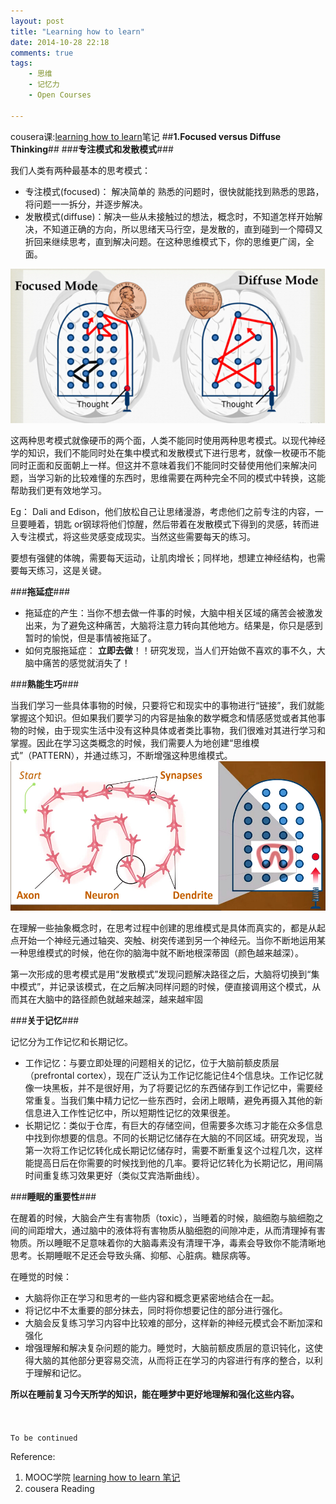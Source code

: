 ```yaml
---
layout: post
title: "Learning how to learn"
date: 2014-10-28 22:18
comments: true
tags: 
	- 思维
	- 记忆力
	- Open Courses

---
```

cousera课:[learning how to learn](https://class.coursera.org/learning-002)笔记
##**1.Focused versus Diffuse Thinking**##
###**专注模式和发散模式**###

我们人类有两种最基本的思考模式：

- 专注模式(focused)： 解决简单的 熟悉的问题时，很快就能找到熟悉的思路，将问题一一拆分，并逐步解决。
- 发散模式(diffuse)：解决一些从未接触过的想法，概念时，不知道怎样开始解决，不知道正确的方向，所以思绪天马行空，是发散的，直到碰到一个障碍又折回来继续思考，直到解决问题。在这种思维模式下，你的思维更广阔，全面。

![思考模式](https://raw.githubusercontent.com/thddaniel/Myblog/master/image/Learning%20How%20to%20Learn/1.jpg)
<!--more-->
这两种思考模式就像硬币的两个面，人类不能同时使用两种思考模式。以现代神经学的知识，我们不能同时处在集中模式和发散模式下进行思考，就像一枚硬币不能同时正面和反面朝上一样。但这并不意味着我们不能同时交替使用他们来解决问题，当学习新的比较难懂的东西时，思维需要在两种完全不同的模式中转换，这能帮助我们更有效地学习。

Eg： Dali and Edison，他们放松自己让思绪漫游，考虑他们之前专注的内容，一旦要睡着，钥匙 or钢球将他们惊醒，然后带着在发散模式下得到的灵感，转而进入专注模式，将这些灵感变成现实。当然这些需要每天的练习。

要想有强健的体魄，需要每天运动，让肌肉增长；同样地，想建立神经结构，也需要每天练习，这是关键。

###**拖延症**###

- 拖延症的产生：当你不想去做一件事的时候，大脑中相关区域的痛苦会被激发出来，为了避免这种痛苦，大脑将注意力转向其他地方。结果是，你只是感到暂时的愉悦，但是事情被拖延了。
- 如何克服拖延症： **立即去做**！！研究发现，当人们开始做不喜欢的事不久，大脑中痛苦的感觉就消失了！

###**熟能生巧**###

当我们学习一些具体事物的时候，只要将它和现实中的事物进行“链接”，我们就能掌握这个知识。但如果我们要学习的内容是抽象的数学概念和情感感觉或者其他事物的时候，由于现实生活中没有这种具体或者类比事物，我们很难对其进行学习和掌握。因此在学习这类概念的时候，我们需要人为地创建“思维模式”（PATTERN），并通过练习，不断增强这种思维模式。
![](https://raw.githubusercontent.com/thddaniel/Myblog/master/image/Learning%20How%20to%20Learn/2.jpg)

在理解一些抽象概念时，在思考过程中创建的思维模式是具体而真实的，都是从起点开始一个神经元通过轴突、突触、树突传递到另一个神经元。当你不断地运用某一种思维模式的时候，他在你的脑海中就不断地根深蒂固（颜色越来越深）。

第一次形成的思考模式是用“发散模式”发现问题解决路径之后，大脑将切换到“集中模式”，并记录该模式，在之后解决同样问题的时候，便直接调用这个模式，从而其在大脑中的路径颜色就越来越深，越来越牢固

###**关于记忆**###

记忆分为工作记忆和长期记忆。

- 工作记忆：与要立即处理的问题相关的记忆，位于大脑前额皮质层（prefrontal cortex），现在广泛认为工作记忆能记住4个信息块。工作记忆就像一块黑板，并不是很好用，为了将要记忆的东西储存到工作记忆中，需要经常重复。当我们集中精力记忆一些东西时，会闭上眼睛，避免再摄入其他的新信息进入工作性记忆中，所以短期性记忆的效果很差。
- 长期记忆：类似于仓库，有巨大的存储空间，但需要多次练习才能在众多信息中找到你想要的信息。不同的长期记忆储存在大脑的不同区域。研究发现，当第一次将工作记忆转化成长期记忆储存时，需要不断重复这个过程几次，这样能提高日后在你需要的时候找到他的几率。要将记忆转化为长期记忆，用间隔时间重复练习效果更好（类似艾宾浩斯曲线）。


###**睡眠的重要性**###

在醒着的时候，大脑会产生有害物质（toxic），当睡着的时候，脑细胞与脑细胞之间的间距增大，通过脑中的液体将有害物质从脑细胞的间隙冲走，从而清理掉有害物质。所以睡眠不足意味着你的大脑毒素没有清理干净，毒素会导致你不能清晰地思考。长期睡眠不足还会导致头痛、抑郁、心脏病。糖尿病等。

在睡觉的时候：

- 大脑将你正在学习和思考的一些内容和概念更紧密地结合在一起。
- 将记忆中不太重要的部分抹去，同时将你想要记住的部分进行强化。
- 大脑会反复练习学习内容中比较难的部分，这样新的神经元模式会不断加深和强化
- 增强理解和解决复杂问题的能力。睡觉时，大脑前额皮质层的意识钝化，这使得大脑的其他部分更容易交流，从而将正在学习的内容进行有序的整合，以利于理解和记忆。

**所以在睡前复习今天所学的知识，能在睡梦中更好地理解和强化这些内容。**
<br>
<br>
<br>
<br>
`To be continued`

Reference:
1. MOOC学院  [learning how to learn 笔记](http://mooc.guokr.com/course/1484/Learning-How-to-Learn--Powerful-mental-tools-to-help-you-master-tough-subjects/note/)
2. cousera Reading